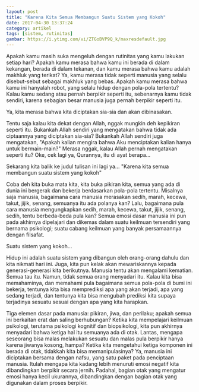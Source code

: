 ```yaml
---
layout: post
title: "Karena Kita Semua Membangun Suatu Sistem yang Kokoh"
date: 2017-04-30 13:37:24
category: artikel
tags: [sistem, rutinitas]
gambar: https://i.ytimg.com/vi/ZTGoBVP9Q_k/maxresdefault.jpg
---
```


Apakah kamu masih suka mengeluh dengan rutinitas yang kamu lakukan setiap hari? Apakah kamu merasa bahwa kamu ini berada di dalam kekangan, berada di dalam tekanan, dan kamu merasa bahwa kamu adalah makhluk yang terikat? Ya, kamu merasa tidak seperti manusia yang selalu disebut-sebut sebagai makhluk yang bebas. Apakah kamu merasa bahwa kamu ini hanyalah robot, yang selalu hidup dengan pola-pola tertentu? Kalau kamu sedang atau pernah berpikir seperti itu, sebenarnya kamu tidak sendiri, karena sebagian besar manusia juga pernah berpikir seperti itu.

Ya, kita merasa bahwa kita diciptakan sia-sia dan akan dibinasakan.

Tentu saja kalau kita dekat dengan Allah, nggak mungkin deh kepikiran seperti itu. Bukankah Allah sendiri yang mengatakan bahwa tidak ada ciptaannya yang diciptakan sia-sia? Bukankah Allah sendiri juga mengatakan, "Apakah kalian mengira bahwa Aku menciptakan kalian hanya untuk bermain-main?" Merasa nggak, kalau Allah pernah mengatakan seperti itu? Oke, cek lagi ya, Qurannya, itu di ayat berapa...

Sekarang kita balik ke judul tulisan ini lagi ya... "Karena kita semua membangun suatu sistem yang kokoh"

Coba deh kita buka mata kita, kita buka pikiran kita, semua yang ada di dunia ini bergerak dan bekerja berdasarkan pola-pola tertentu. Misalnya saja manusia, bagaimana cara manusia merasakan sedih, marah, kecewa, takut, jijik, senang, semuanya itu ada polanya kan? Lalu, bagaimana pula cara manusia mengungkapkan sedih, marah, kecewa, takut, jijik, senang, sedih, tentu berbeda-beda pula kan? Semua emosi dasar manusia ini pun pada akhirnya dipelajari dan dikemas dalam suatu keilmuan tersendiri yang bernama psikologi; suatu cabang keilmuan yang banyak persamaannya dengan filsafat.

Suatu sistem yang kokoh...

Hidup ini adalah suatu sistem yang dibangun oleh orang-orang dahulu dan kita nikmati hari ini. Juga, kita pun kelak akan mewariskannya kepada generasi-generasi kita berikutnya. Manusia tentu akan mengalami kematian. Semua tau itu. Namun, tidak semua orang menyadari itu. Kalau kita bisa memahaminya, dan memahami pula bagaimana semua pola-pola di bumi ini bekerja, tentunya kita bisa memprediksi apa yang akan terjadi, apa yang sedang terjadi, dan tentunya kita bisa mengubah prediksi kita supaya terjadinya sesuatu sesuai dengan apa yang kita harapkan.

Tiga elemen dasar pada manusia: pikiran, jiwa, dan perilaku; apakah semua ini berkaitan erat dan saling berhubungan? Ketika kita mempelajari keilmuan psikologi, terutama psikologi kognitif dan biopsikologi, kita pun akhirnya menyadari bahwa ketiga hal itu semuanya ada di otak. Lantas, mengapa seseorang bisa malas melakukan sesuatu dan malas pula berpikir hanya karena jiwanya kosong, hampa? Ketika kita mengetahui ketiga komponen ini berada di otak, tidakkah kita bisa memanipulasinya? Ya, manusia ini diciptakan bersama dengan nafsu, yang satu paket pada penciptaan manusia. Itulah mengapa kita kadang lebih menuruti emosi negatif kita dibandingkan berpikir secara jernih. Padahal, bagian otak yang mengatur emosi hanya kecil ukurannya, dibandingkan dengan bagian otak yang digunakan dalam proses berpikir.